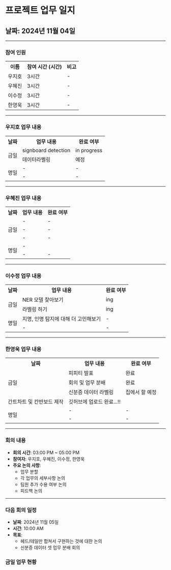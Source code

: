 # 프로젝트 업무 일지

## 날짜: 2024년 11월 04일

---

### 참여 인원

<div align="center">

<table>
  <tr>
    <th>이름</th>
    <th>참여 시간 (시간)</th>
    <th>비고</th>
  </tr>
  <tr>
    <td>우지호</td>
    <td>3시간</td>
    <td>-</td>
  </tr>
  <tr>
    <td>우혜진</td>
    <td>3시간</td>
    <td>-</td>
  </tr>
  <tr>
    <td>이수정</td>
    <td>3시간</td>
    <td>-</td>
  </tr>
  <tr>
    <td>한영욱</td>
    <td>3시간</td>
    <td>-</td>
  </tr>
</table>

</div>

---

### 우지호 업무 내용

<div align="center">

<table>
  <tr>
    <th>날짜</th>
    <th>업무 내용</th>
    <th>완료 여부</th>
  </tr>
  <tr>
    <td rowspan="2">금일</td>
    <td>signboard detection</td>
    <td>in progress</td>
  </tr>
  <tr>
    <td>데이터라벨링</td>
    <td>예정</td>
  </tr>
  <tr>
    <td rowspan="2">명일</td>
    <td>-</td>
    <td>-</td>
  </tr>
  <tr>
    <td>-</td>
    <td>-</td>
  </tr>
</table>

</div>

---

### 우혜진 업무 내용

<div align="center">

<table>
  <tr>
    <th>날짜</th>
    <th>업무 내용</th>
    <th>완료 여부</th>
  </tr>
  <tr>
    <td rowspan="3">금일</td>
    <td>-</td>
    <td>-</td>
  </tr>
  <tr>
    <td>-</td>
    <td>-</td>
  </tr>
  <tr>
    <td>-</td>
    <td>-</td>
  </tr>
  <tr>
    <td rowspan="2">명일</td>
    <td>-</td>
    <td></td>
  </tr>
  <tr>
    <td>-</td>
    <td>-</td>
  </tr>
</table>

</div>

---

### 이수정 업무 내용

<div align="center">

<table>
  <tr>
    <th>날짜</th>
    <th>업무 내용</th>
    <th>완료 여부</th>
  </tr>
  <tr>
    <td rowspan="2">금일</td>
    <td>NER 모델 찾아보기</td>
    <td>ing</td>
  </tr>
  <tr>
    <td>라벨링 하기</td>
    <td>ing</td>
  </tr>
  <tr>
    <td rowspan="2">명일</td>
    <td>지명, 인명 탐지에 대해 더 고민해보기</td>
    <td>-</td>
  </tr>
  <tr>
    <td>-</td>
    <td>-</td>
  </tr>
</table>

</div>

---

### 한영욱 업무 내용

<div align="center">

<table>
  <tr>
    <th>날짜</th>
    <th>업무 내용</th>
    <th>완료 여부</th>
  </tr>
  <tr>
    <td rowspan="3">금일</td>
    <td>피피티 발표</td>
    <td>완료</td>
  </tr>
  <tr>
    <td>회의 및 업무 분배</td>
    <td>완료</td>
  </tr>
  <tr>
    <td>신분증 데이터 라벨링</td>
    <td>집에서 할 예정</td>
  </tr>
    <tr>
    <td>간트차트 및 칸반보드 제작</td>
    <td>깃허브에 업로드 완료...!!</td>
  </tr>
  <tr>
    <td rowspan="2">명일</td>
    <td>-</td>
    <td>-</td>
  </tr>
  <tr>
    <td>-</td>
    <td>-</td>
  </tr>
</table>

</div>

---

### 회의 내용

- **회의 시간**: 03:00 PM ~ 05:00 PM
- **참여자**: 우지호, 우혜진, 이수정, 한영욱
- **주요 논의 사항**:
  - 업무 분할
  - 각 업무의 세부사항 논의
  - 팀원 추가 수용 여부 논의
  - 피드백 논의 
---

### 다음 회의 일정

- **날짜**: 2024년 11월 05일
- **시간**: 10:00 AM
- **목표**:
  - 헤드/테일만 합쳐서 구현하는 것에 대한 논의
  - 신분증 데이터 셋 업무 분배 회의 


### 금일 업무 현황

